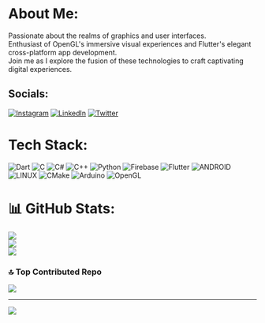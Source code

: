 #  About Me:
Passionate about the realms of graphics and user interfaces. <br>Enthusiast of OpenGL's immersive visual experiences and Flutter's elegant cross-platform app development. <br>Join me as I explore the fusion of these technologies to craft captivating digital experiences. 


##  Socials:
[![Instagram](https://img.shields.io/badge/Instagram-%23E4405F.svg?logo=Instagram&logoColor=white)](https://instagram.com/ugurclikk) 
[![LinkedIn](https://img.shields.io/badge/LinkedIn-%230077B5.svg?logo=linkedin&logoColor=white)](https://linkedin.com/in/ugurclikk)
[![Twitter](https://img.shields.io/badge/Twitter-%231DA1F2.svg?logo=Twitter&logoColor=white)](https://twitter.com/ugurclikk) 

#  Tech Stack:
![Dart](https://img.shields.io/badge/dart-%230175C2.svg?style=for-the-badge&logo=dart&logoColor=white) 
![C](https://img.shields.io/badge/c-%2300599C.svg?style=for-the-badge&logo=c&logoColor=white)
![C#](https://img.shields.io/badge/c%23-%23239120.svg?style=for-the-badge&logo=c-sharp&logoColor=white) 
![C++](https://img.shields.io/badge/c++-%2300599C.svg?style=for-the-badge&logo=c%2B%2B&logoColor=white) 
![Python](https://img.shields.io/badge/python-3670A0?style=for-the-badge&logo=python&logoColor=ffdd54) 
![Firebase](https://img.shields.io/badge/firebase-%23039BE5.svg?style=for-the-badge&logo=firebase) 
![Flutter](https://img.shields.io/badge/Flutter-%2302569B.svg?style=for-the-badge&logo=Flutter&logoColor=white) 
![ANDROID](https://img.shields.io/badge/android-%2320232a.svg?style=for-the-badge&logo=android&logoColor=%a4c639) 
![LINUX](https://img.shields.io/badge/Linux-FCC624?style=for-the-badge&logo=linux&logoColor=black)
![CMake](https://img.shields.io/badge/CMake-%23008FBA.svg?style=for-the-badge&logo=cmake&logoColor=white) 
![Arduino](https://img.shields.io/badge/-Arduino-00979D?style=for-the-badge&logo=Arduino&logoColor=white)
![OpenGL](https://img.shields.io/badge/opengl-%23white.svg?style=for-the-badge&logo=opencv&logoColor=white)
# 📊 GitHub Stats:
![](https://github-readme-stats.vercel.app/api?username=ugurclikk&theme=blueberry&hide_border=false&include_all_commits=false&count_private=false)<br/>
![](https://github-readme-streak-stats.herokuapp.com/?user=ugurclikk&theme=blueberry&hide_border=false)<br/>
![](https://github-readme-stats.vercel.app/api/top-langs/?username=ugurclikk&theme=blueberry&hide_border=false&include_all_commits=false&count_private=false&layout=compact)

### 🔝 Top Contributed Repo
![](https://github-contributor-stats.vercel.app/api?username=ugurclikk&limit=5&theme=dark&combine_all_yearly_contributions=true)

---
[![](https://visitcount.itsvg.in/api?id=ugurclikk&icon=0&color=0)](https://visitcount.itsvg.in)

<!-- Proudly created with GPRM ( https://gprm.itsvg.in ) -->


